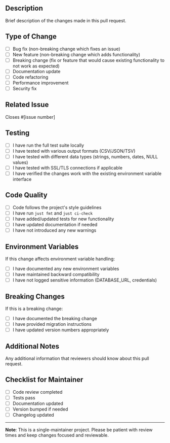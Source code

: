 ## Description

Brief description of the changes made in this pull request.

## Type of Change

- [ ] Bug fix (non-breaking change which fixes an issue)
- [ ] New feature (non-breaking change which adds functionality)
- [ ] Breaking change (fix or feature that would cause existing functionality to not work as expected)
- [ ] Documentation update
- [ ] Code refactoring
- [ ] Performance improvement
- [ ] Security fix

## Related Issue

Closes #[issue number]

## Testing

- [ ] I have run the full test suite locally
- [ ] I have tested with various output formats (CSV/JSON/TSV)
- [ ] I have tested with different data types (strings, numbers, dates, NULL values)
- [ ] I have tested with SSL/TLS connections if applicable
- [ ] I have verified the changes work with the existing environment variable interface

## Code Quality

- [ ] Code follows the project's style guidelines
- [ ] I have run `just fmt` and `just ci-check`
- [ ] I have added/updated tests for new functionality
- [ ] I have updated documentation if needed
- [ ] I have not introduced any new warnings

## Environment Variables

If this change affects environment variable handling:

- [ ] I have documented any new environment variables
- [ ] I have maintained backward compatibility
- [ ] I have not logged sensitive information (DATABASE_URL, credentials)

## Breaking Changes

If this is a breaking change:

- [ ] I have documented the breaking change
- [ ] I have provided migration instructions
- [ ] I have updated version numbers appropriately

## Additional Notes

Any additional information that reviewers should know about this pull request.

## Checklist for Maintainer

- [ ] Code review completed
- [ ] Tests pass
- [ ] Documentation updated
- [ ] Version bumped if needed
- [ ] Changelog updated

---

**Note**: This is a single-maintainer project. Please be patient with review times and keep changes focused and reviewable.
